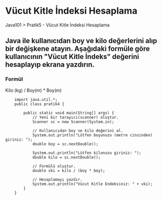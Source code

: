 # Vücut Kitle İndeksi Hesaplama 
Java101 > Pratik5 - Vücut Kitle İndeksi Hesaplama
 
## Java ile kullanıcıdan boy ve kilo değerlerini alıp bir değişkene atayın. Aşağıdaki formüle göre kullanıcının "Vücut Kitle İndeks" değerini hesaplayıp ekrana yazdırın.
### Formül
Kilo (kg) / Boy(m) * Boy(m)
 
		import java.util.*;
		public class pratik4 {

			public static void main(String[] args) {
				// Yeni bir tarayıcı(scanner) oluştur.
				Scanner sc = new Scanner(System.in);
		
				// Kullanıcıdan boy ve kilo değerini al.
				System.out.println("Lütfen boyunuzu (metre cinsinden) giriniz: ");
				double boy = sc.nextDouble();
		
				System.out.println("Lütfen kilonuzu giriniz: ");
				double kilo = sc.nextDouble();
		
				// Formülü oluştur.
				double vki = kilo / (boy * boy);
		
				// Hesaplamayı yazdır.
				System.out.println("Vücut Kitle Endeksiniz: " + vki);
			}
		}
